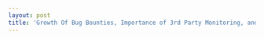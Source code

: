 ```yaml
---
layout: post
title: 'Growth Of Bug Bounties, Importance of 3rd Party Monitoring, and Operating On The Open Internet'
---
```

